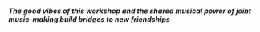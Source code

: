 ##### The good vibes of this workshop and the shared musical power of joint music-making build bridges to new friendships
